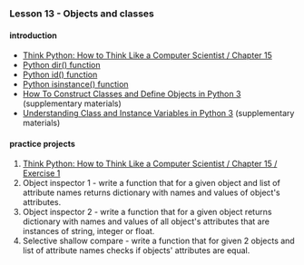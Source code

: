### Lesson 13 - Objects and classes
#### introduction
- [Think Python: How to Think Like a Computer Scientist / Chapter 15](http://greenteapress.com/thinkpython2/html/thinkpython2016.html)
- [Python dir()
 function](https://www.programiz.com/python-programming/methods/built-in/dir)
- [Python id() function](https://www.programiz.com/python-programming/methods/built-in/id)
- [Python isinstance() function](https://www.programiz.com/python-programming/methods/built-in/isinstance)
- [How To Construct Classes and Define Objects in Python 3](https://www.digitalocean.com/community/tutorials/how-to-construct-classes-and-define-objects-in-python-3) (supplementary materials)
- [Understanding Class and Instance Variables in Python 3](https://www.digitalocean.com/community/tutorials/understanding-class-and-instance-variables-in-python-3) (supplementary materials)
#### practice projects
1. [Think Python: How to Think Like a Computer Scientist / Chapter 15 / Exercise 1 ](http://greenteapress.com/thinkpython2/html/thinkpython2016.html)
1. Object inspector 1 - write a function that for a given object and list of attribute names returns dictionary with names and values of object's attributes.
1. Object inspector 2 - write a function that for a given object returns dictionary with names and values of all object's attributes that are instances of string, integer or float.
1. Selective shallow compare - write a function that for given 2 objects and list of attribute names checks if objects' attributes are equal.